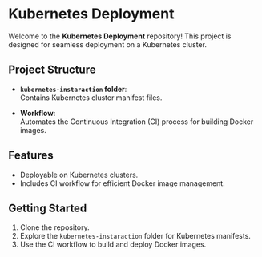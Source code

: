 # Kubernetes Deployment

Welcome to the **Kubernetes Deployment** repository! This project is designed for seamless deployment on a Kubernetes cluster.

## Project Structure

- **`kubernetes-instaraction` folder**:  
  Contains Kubernetes cluster manifest files.

- **Workflow**:  
  Automates the Continuous Integration (CI) process for building Docker images.

## Features

- Deployable on Kubernetes clusters.
- Includes CI workflow for efficient Docker image management.

## Getting Started

1. Clone the repository.
2. Explore the `kubernetes-instaraction` folder for Kubernetes manifests.
3. Use the CI workflow to build and deploy Docker images.